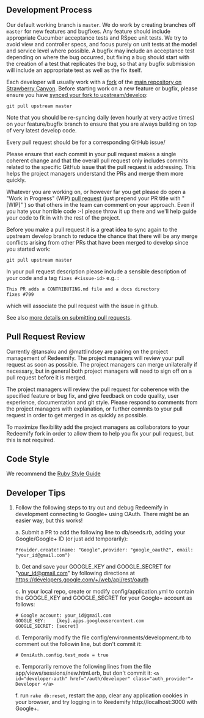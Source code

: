 Development Process
------------------

Our default working branch is `master`.  We do work by creating branches off `master` for new features and bugfixes.  Any feature should include appropriate Cucumber acceptance tests and RSpec unit tests.  We try to avoid view and controller specs, and focus purely on unit tests at the model and service level where possible.  A bugfix may include an acceptance test depending on where the bug occurred, but fixing a bug should start with the creation of a test that replicates the bug, so that any bugfix submission will include an appropriate test as well as the fix itself.

Each developer will usually work with a [fork](https://help.github.com/articles/fork-a-repo/) of the [main repository on Strawberry Canyon](https://github.com/strawberrycanyon/redeemify). Before starting work on a new feature or bugfix, please ensure you have [synced your fork to upstream/develop](https://help.github.com/articles/syncing-a-fork/):

```
git pull upstream master
```

Note that you should be re-syncing daily (even hourly at very active times) on your feature/bugfix branch to ensure that you are always building on top of very latest develop code.

Every pull request should be for a corresponding GitHub issue/

Please ensure that each commit in your pull request makes a single coherent change and that the overall pull request only includes commits related to the specific GitHub issue that the pull request is addressing.  This helps the project managers understand the PRs and merge them more quickly.

Whatever you are working on, or however far you get please do open a "Work in Progress" (WIP) [pull request](https://help.github.com/articles/creating-a-pull-request/) (just prepend your PR title with "[WIP]" ) so that others in the team can comment on your approach.  Even if you hate your horrible code :-) please throw it up there and we'll help guide your code to fit in with the rest of the project.


Before you make a pull request it is a great idea to sync again to the upstream develop branch to reduce the chance that there will be any merge conflicts arising from other PRs that have been merged to develop since you started work:

```
git pull upstream master
```

In your pull request description please include a sensible description of your code and a tag `fixes #<issue-id>` e.g. :

```
This PR adds a CONTRIBUTING.md file and a docs directory
fixes #799
```

which will associate the pull request with the issue in github.

See also [more details on submitting pull requests](how_to_submit_a_pull_request_on_github.md).

Pull Request Review
-------------------

Currently @tansaku and @mattlindsey are pairing on the project management of Redeemify.  The project managers will review your pull request as soon as possible.  The project managers can merge unilaterally if necessary, but in general both project managers will need to sign off on a pull request before it is merged.

The project managers will review the pull request for coherence with the specified feature or bug fix, and give feedback on code quality, user experience, documentation and git style.  Please respond to comments from the project managers with explanation, or further commits to your pull request in order to get merged in as quickly as possible.

To maximize flexibility add the project managers as collaborators to your Redeemify fork in order to allow them to help you fix your pull request, but this is not required.

Code Style
-------------

We recommend the [Ruby Style Guide](https://github.com/bbatsov/ruby-style-guide)

Developer Tips
--------------

1. Follow the following steps to try out and debug Redeemify in development connecting to Google+ using OAuth.
   There might be an easier way, but this works!

   a. Submit a PR to add the following line to db/seeds.rb, adding your Google/Google+ ID (or just add temporarily):
      ```
      Provider.create!(name: "Google",provider: "google_oauth2", email: "your_id@gmail.com")
      ```
      
   b. Get and save your GOOGLE_KEY and GOOGLE_SECRET for "your_id@gmail.com" by following directions at https://developers.google.com/+/web/api/rest/oauth
   
   c. In your local repo, create or modify config/application.yml to contain the GOOGLE_KEY and GOOGLE_SECRET for your Google+ account as follows:
      ```
      # Google account: your_id@gmail.com
      GOOGLE_KEY:    [key].apps.googleusercontent.com
      GOOGLE_SECRET: [secret]
      ```
   
   d. Temporarily modify the file config/environments/development.rb to comment out the followin line, but don't commit it:
      ```
      # OmniAuth.config.test_mode = true
      ```
      
   e. Temporarily remove the following lines from the file app/views/sessions/new.html.erb, but don't commit it:
       ```
       <a id="developer-auth" href="/auth/developer" class="auth_provider">
        Developer
       </a>
       ```
       
   f. run `rake db:reset`, restart the app, clear any application cookies in your browser, and try logging in to Reedemify http://localhost:3000 with Google+.
